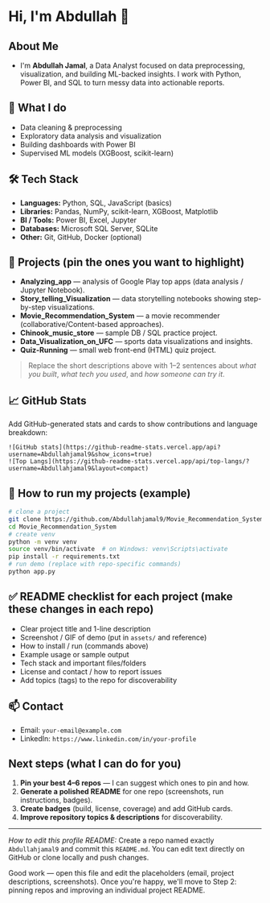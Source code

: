 # Hi, I'm Abdullah 👋

## About Me

* I'm **Abdullah Jamal**, a Data Analyst focused on data preprocessing, visualization, and building ML-backed insights. I work with Python, Power BI, and SQL to turn messy data into actionable reports.

## 🔭 What I do

* Data cleaning & preprocessing
* Exploratory data analysis and visualization
* Building dashboards with Power BI
* Supervised ML models (XGBoost, scikit-learn)

## 🛠️ Tech Stack

* **Languages:** Python, SQL, JavaScript (basics)
* **Libraries:** Pandas, NumPy, scikit-learn, XGBoost, Matplotlib
* **BI / Tools:** Power BI, Excel, Jupyter
* **Databases:** Microsoft SQL Server, SQLite
* **Other:** Git, GitHub, Docker (optional)

## 📂 Projects (pin the ones you want to highlight)

* **Analyzing_app** — analysis of Google Play top apps (data analysis / Jupyter Notebook).
* **Story_telling_Visualization** — data storytelling notebooks showing step-by-step visualizations.
* **Movie_Recommendation_System** — a movie recommender (collaborative/Content-based approaches).
* **Chinook_music_store** — sample DB / SQL practice project.
* **Data_Visualization_on_UFC** — sports data visualizations and insights.
* **Quiz-Running** — small web front-end (HTML) quiz project.

> Replace the short descriptions above with 1–2 sentences about *what you built*, *what tech you used*, and *how someone can try it*.

## 📈 GitHub Stats

Add GitHub-generated stats and cards to show contributions and language breakdown:

```
![GitHub stats](https://github-readme-stats.vercel.app/api?username=Abdullahjamal9&show_icons=true)
![Top Langs](https://github-readme-stats.vercel.app/api/top-langs/?username=Abdullahjamal9&layout=compact)
```

## 🚀 How to run my projects (example)

```bash
# clone a project
git clone https://github.com/Abdullahjamal9/Movie_Recommendation_System.git
cd Movie_Recommendation_System
# create venv
python -m venv venv
source venv/bin/activate  # on Windows: venv\Scripts\activate
pip install -r requirements.txt
# run demo (replace with repo-specific commands)
python app.py
```

## ✅ README checklist for each project (make these changes in each repo)

* Clear project title and 1-line description
* Screenshot / GIF of demo (put in `assets/` and reference)
* How to install / run (commands above)
* Example usage or sample output
* Tech stack and important files/folders
* License and contact / how to report issues
* Add topics (tags) to the repo for discoverability

## 📫 Contact

* Email: `your-email@example.com`
* LinkedIn: `https://www.linkedin.com/in/your-profile`

## Next steps (what I can do for you)

1. **Pin your best 4–6 repos** — I can suggest which ones to pin and how.
2. **Generate a polished README** for one repo (screenshots, run instructions, badges).
3. **Create badges** (build, license, coverage) and add GitHub cards.
4. **Improve repository topics & descriptions** for discoverability.

---

*How to edit this profile README:* Create a repo named exactly `Abdullahjamal9` and commit this `README.md`. You can edit text directly on GitHub or clone locally and push changes.

Good work — open this file and edit the placeholders (email, project descriptions, screenshots). Once you're happy, we'll move to Step 2: pinning repos and improving an individual project README.
